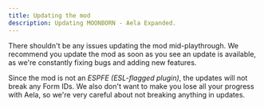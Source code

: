 ```yaml
---
title: Updating the mod
description: Updating MOONBORN - Aela Expanded.
---
```


There shouldn't be any issues updating the mod mid-playthrough. We recommend you update the mod as soon as you see an update is available, as we're constantly fixing bugs and adding new features.

Since the mod is not an *ESPFE (ESL-flagged plugin)*, the updates will not break any Form IDs. We also don't want to make you lose all your progress with Aela, so we're very careful about not breaking anything in updates.
